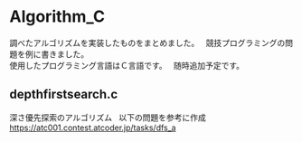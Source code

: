 # Algorithm_C

調べたアルゴリズムを実装したものをまとめました。  
競技プログラミングの問題を例に書きました。  
使用したプログラミング言語はＣ言語です。  
随時追加予定です。  
  
## depthfirstsearch.c  
深さ優先探索のアルゴリズム  
以下の問題を参考に作成  
https://atc001.contest.atcoder.jp/tasks/dfs_a
